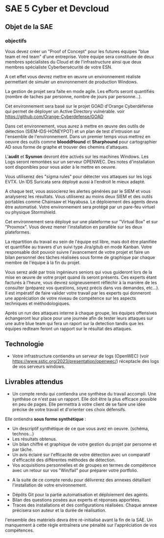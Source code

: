 # SAE 5 Cyber et Devcloud

## Objet de la SAE

### objectifs
Vous devez créer un "Proof of Concept" pour les futures équipes "blue team et red team" d'une entreprise.
Votre équipe sera constituée de deux membres spécialistes du Cloud et de l'infrastructure ainsi que deux membres spécialiste Cyberbersécurité de votre ESN.

A cet effet vous devrez mettre en œuvre un environnement réaliste  permettant de simuler un environnement de production Windows.

La gestion de projet sera faite en mode agile. Les efforts seront quantifiés (nombre de taches par personne, nombre de jours par personne...).

Cet environnement sera basé sur le projet GOAD d'Orange Cyberdéfense qui permet de déployer un Active Directory vulnérable. 
voir https://github.com/Orange-Cyberdefense/GOAD


Dans cet environnement, vous aurez à mettre en œuvre des outils de détection (SIEM-IDS-HONEYPOT)  et un plan de test d'intrusion sur l'ensemble de l'environnement. Dans un premier temps vous mettrez en oeuvre des outils comme **blooddHound** et **Sharphound** pour cartographier AD sous forme de graphe et trouver des chemins d'attaques. 

L'**audit** et **Sysmon** devront être activés sur les machines Windows. Les Logs seront remontées sur un serveur OPENWEC. Des notes d'installation sont disponibles pour vous aider à le mettre en oeuvre.

Vous utiliserez des "sigma rules" pour détecter vos attaques sur les logs EVTX.
Un IDS Suricata sera déployé aussi à l'endroit le mieux adapté.

A chaque test, vous associerez les alertes générées par le SIEM et vous analyserez les résultats. Vous utiliserez au moins deux SIEM et des outils portables comme Chainsaw et Hayabusa. Le déploiement des agents devra être automatisé.
Votre environnement sera protégé par un pare-feu virtuel ou physique Stormshield.

Cet environnement sera déployé sur une plateforme sur "Virtual Box" et sur "Proxmox". Vous devez mener l'installation en parallèle sur les deux plateformes. 

La répartition du travail eu sein de l'équipe est libre, mais doit être planifiée et quantifiée au travers d'un suivi type Jira/gitub en mode Kanban.
Votre responsable doit pouvoir suivre l'avancement de votre projet et faire un bilan personnel des tâches réalisées sous forme de graphique par chaque membre de l'équipe à la fin du projet.

Vous serez aidé par trois ingénieurs seniors qui vous guideront lors de la mise en  œuvre de votre projet quand ils seront présents. Ces experts étant facturés à l'heure, vous devrez soigneusement réfléchir à la manière de les consulter (préparez vos questions, soyez précis dans vos demandes, etc...).
Il est impératif de faire valider votre travail par les experts qui donneront une appréciation de votre niveau de compétence sur les aspects techniques et méthodologiques.

Après un run des attaques interne à chaque groupe, les équipes offensives échangeront leur place pour une journée afin de tester leurs attaques  sur une autre blue team qui fera un raport sur la detection tandis que les équipes redteam feront un rapport sur le résultat des attaques.
  
## Technologie
- Votre infrastructure contiendra un serveur de logs (OpenWEC)
  (voir https://www.sstic.org/2023/presentation/openwec/) réceptacle des logs de vos serveurs windows.
  


## Livrables attendus

- Un compte rendu qui contiendra une synthèse du travail accompli. Une synthèse ce n'est pas un rapport. Elle doit être la plus efficace possible en peu de pages. Elle permettra à votre client de se faire une idée précise de votre travail et d'orienter ces choix défensifs.
 
Elle ontiendra **sous forme synthétique** :
  * Un descriptif synthétique de ce que vous avez en oeuvre. (schéma, technos...)
  * Les résultats obtenus.
  * Un bilan chiffré et graphique de votre gestion du projet par personne et par tâche.
  * Un avis éclairé sur l'efficacité de votre détection avec un comparatif d'efficacité des différentes méthodes de détection.
  * Vos acquisitions personnelles et de groupes en termes de compétence avec un retour sur vos "Win/fail" pour préparer votre portfolio.

- A la suite de ce compte rendu pour délivrerez des annexes détaillant l'installation de votre environnement.

* Dépôts Git pour la partie automatisation et déploiement des agents.
* Bilan des questions posées aux experts et réponses apportées.
* Traces des installations et des configurations réalisées. Chaque annexe précisera son auteur et la durée de réalisation.

l'ensemble des matériels devra être ré-initialisé avant la fin de la SAE. Un manquement à cette règle entraînera une pénalité sur l'appréciation de vos compétences.
